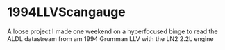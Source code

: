 # 1994LLVScangauge
A loose project I made one weekend on a hyperfocused binge to read the ALDL datastream from am 1994 Grumman LLV with the LN2 2.2L engine
